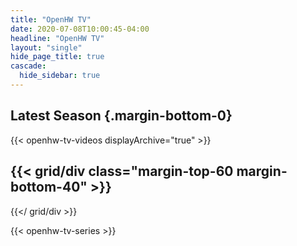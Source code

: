 ```yaml
---
title: "OpenHW TV"
date: 2020-07-08T10:00:45-04:00
headline: "OpenHW TV"
layout: "single"
hide_page_title: true
cascade:
  hide_sidebar: true
---
```


## Latest Season {.margin-bottom-0}

{{< openhw-tv-videos displayArchive="true" >}}

{{< grid/div class="margin-top-60 margin-bottom-40" >}}
---
{{</ grid/div >}}

{{< openhw-tv-series >}}

